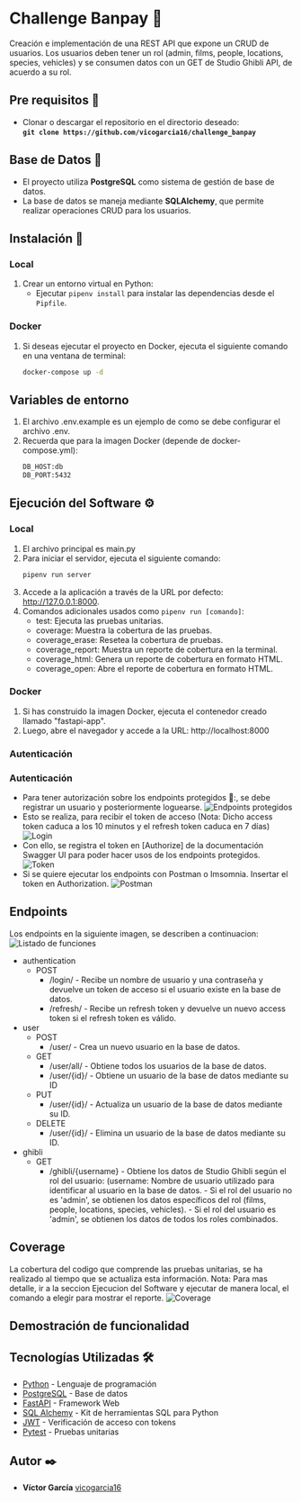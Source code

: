 # Challenge Banpay :bank:
Creación e implementación de una REST API que expone un CRUD de usuarios. Los usuarios deben tener un rol (admin, films, people, locations, 
species, vehicles) y se consumen datos con un GET de Studio Ghibli API, de acuerdo a su rol.

## Pre requisitos :pushpin:

* Clonar o descargar el repositorio en el directorio deseado:  
  **`git clone https://github.com/vicogarcia16/challenge_banpay`**

## Base de Datos :dvd:

* El proyecto utiliza **PostgreSQL** como sistema de gestión de base de datos.
* La base de datos se maneja mediante **SQLAlchemy**, que permite realizar operaciones CRUD para los usuarios.

## Instalación 🔧

### Local

1. Crear un entorno virtual en Python:
   * Ejecutar `pipenv install` para instalar las dependencias desde el `Pipfile`.

### Docker

1. Si deseas ejecutar el proyecto en Docker, ejecuta el siguiente comando en una ventana de terminal:
   ```bash
   docker-compose up -d

## Variables de entorno
1. El archivo .env.example es un ejemplo de como se debe configurar el archivo .env.
2. Recuerda que para la imagen Docker (depende de docker-compose.yml): 
    ```bash
    DB_HOST:db
    DB_PORT:5432
## Ejecución del Software ⚙️
### Local
1. El archivo principal es main.py
2. Para iniciar el servidor, ejecuta el siguiente comando:
    ```bash 
    pipenv run server
3. Accede a la aplicación a través de la URL por defecto: http://127.0.0.1:8000.
4. Comandos adicionales usados como  `pipenv run [comando]`:
    * test: Ejecuta las pruebas unitarias.
    * coverage: Muestra la cobertura de las pruebas.
    * coverage_erase: Resetea la cobertura de pruebas.
    * coverage_report: Muestra un reporte de cobertura en la terminal.
    * coverage_html: Genera un reporte de cobertura en formato HTML.
    * coverage_open: Abre el reporte de cobertura en formato HTML.
### Docker
1. Si has construido la imagen Docker, ejecuta el contenedor creado llamado "fastapi-app".
2. Luego, abre el navegador y accede a la URL: http://localhost:8000
### Autenticación
### Autenticación
* Para tener autorización sobre los endpoints protegidos 🧷:, se debe registrar un usuario y posteriormente loguearse.
![Endpoints protegidos](https://github.com/vicogarcia16/challenge_banpay/blob/main/images/protegidos.jpeg)
* Esto se realiza, para recibir el token de acceso (Nota: Dicho access token caduca a los 10 minutos y el refresh token caduca en 7 días)
![Login](https://github.com/vicogarcia16/challenge_banpay/blob/main/images/auth.jpeg)
* Con ello, se registra el token en [Authorize] de la documentación Swagger UI para poder hacer usos de los endpoints protegidos.
![Token](https://github.com/vicogarcia16/challenge_banpay/blob/main/images/token.jpeg)
* Si se quiere ejecutar los endpoints con Postman o Imsomnia. Insertar el token en Authorization.
![Postman](https://github.com/vicogarcia16/challenge_banpay/blob/main/images/postman.JPG)

## Endpoints

Los endpoints en la siguiente imagen, se describen a continuacion:
![Listado de funciones](https://github.com/vicogarcia16/challenge_banpay/blob/main/images/endpoints.jpeg)
* authentication
   * POST
     * /login/ - Recibe un nombre de usuario y una contraseña y devuelve un token de acceso si el usuario existe en la base de datos.
     * /refresh/ - Recibe un refresh token y devuelve un nuevo access token si el refresh token es válido.
* user
  * POST
    * /user/ - Crea un nuevo usuario en la base de datos.
  * GET
    * /user/all/ - Obtiene todos los usuarios de la base de datos.
    * /user/{id}/ - Obtiene un usuario de la base de datos mediante su ID
  * PUT
    * /user/{id}/ - Actualiza un usuario de la base de datos mediante su ID.
  * DELETE
    * /user/{id}/ - Elimina un usuario de la base de datos mediante su ID.
* ghibli
  * GET
    * /ghibli/{username} - Obtiene los datos de Studio Ghibli según el rol del usuario:
                           (username: Nombre de usuario utilizado para identificar al usuario en la base de datos.
                            - Si el rol del usuario no es 'admin', se obtienen los datos específicos del rol (films, people, locations, species, vehicles).
                            - Si el rol del usuario es 'admin', se obtienen los datos de todos los roles combinados.

## Coverage

La cobertura del codigo que comprende las pruebas unitarias, se ha realizado al tiempo que se actualiza esta información. Nota: Para mas detalle, ir a la seccion Ejecucion del Software y ejecutar de manera local, el comando a elegir para mostrar el reporte.
![Coverage](https://github.com/vicogarcia16/challenge_banpay/blob/main/images/coverage.jpeg)

## Demostración de funcionalidad



## Tecnologías Utilizadas 🛠️
* [Python](https://www.python.org/) - Lenguaje de programación
* [PostgreSQL](https://www.postgresql.org/) - Base de datos
* [FastAPI](https://fastapi.tiangolo.com/) - Framework Web
* [SQL Alchemy](https://www.sqlalchemy.org/) - Kit de herramientas SQL para Python
* [JWT](https://jwt.io/) - Verificación de acceso con tokens
* [Pytest](https://docs.pytest.org/en/stable/) - Pruebas unitarias
## Autor ✒️
* **Víctor García** [vicogarcia16](https://github.com/vicogarcia16) 


